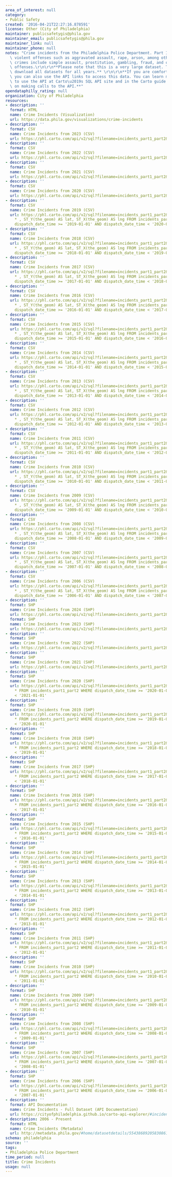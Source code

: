 ```yaml
---
area_of_interest: null
category:
- Public Safety
created: '2016-04-21T22:27:16.878591'
license: Other (City of Philadelphia)
maintainer: publicsafetygis@phila.gov
maintainer_email: publicsafetygis@phila.gov
maintainer_link: null
maintainer_phone: null
notes: "Crime incidents from the Philadelphia Police Department. Part I crimes include\
  \ violent offenses such as aggravated assault, rape, arson, among others. Part II\
  \ crimes include simple assault, prostitution, gambling, fraud, and other non-violent\
  \ offenses.\r\n\r\n**Please note that this is a very large dataset. To see all incidents,\
  \ download all datasets for all years.** \r\n\r\n**If you are comfortable with APIs,\
  \ you can also use the API links to access this data. You can learn more about how\
  \ to use the API at Carto\u2019s SQL API site and in the Carto guide in the section\
  \ on making calls to the API.**"
opendataphilly_rating: null
organization: City of Philadelphia
resources:
- description: ''
  format: HTML
  name: Crime Incidents (Visualization)
  url: https://data.phila.gov/visualizations/crime-incidents
- description: ''
  format: CSV
  name: Crime Incidents from 2023 (CSV)
  url: https://phl.carto.com/api/v2/sql?filename=incidents_part1_part2&format=csv&q=SELECT%20*%20,%20ST_Y(the_geom)%20AS%20lat,%20ST_X(the_geom)%20AS%20lng%20FROM%20incidents_part1_part2%20WHERE%20dispatch_date_time%20%3E=%20%272023-01-01%27%20AND%20dispatch_date_time%20%3C%20%272024-01-01%27
- description: ''
  format: CSV
  name: Crime Incidents from 2022 (CSV)
  url: https://phl.carto.com/api/v2/sql?filename=incidents_part1_part2&format=csv&q=SELECT%20*%20,%20ST_Y(the_geom)%20AS%20lat,%20ST_X(the_geom)%20AS%20lng%20FROM%20incidents_part1_part2%20WHERE%20dispatch_date_time%20%3E=%20%272022-01-01%27%20AND%20dispatch_date_time%20%3C%20%272023-01-01%27
- description: ''
  format: CSV
  name: Crime Incidents from 2021 (CSV)
  url: https://phl.carto.com/api/v2/sql?filename=incidents_part1_part2&format=csv&q=SELECT%20*%20,%20ST_Y(the_geom)%20AS%20lat,%20ST_X(the_geom)%20AS%20lng%20FROM%20incidents_part1_part2%20WHERE%20dispatch_date_time%20%3E=%20%272021-01-01%27%20AND%20dispatch_date_time%20%3C%20%272022-01-01%27
- description: ''
  format: CSV
  name: Crime Incidents from 2020 (CSV)
  url: https://phl.carto.com/api/v2/sql?filename=incidents_part1_part2&format=csv&q=SELECT%20*%20,%20ST_Y(the_geom)%20AS%20lat,%20ST_X(the_geom)%20AS%20lng%20FROM%20incidents_part1_part2%20WHERE%20dispatch_date_time%20%3E=%20%272020-01-01%27%20AND%20dispatch_date_time%20%3C%20%272021-01-01%27
- description: ''
  format: CSV
  name: Crime Incidents from 2019 (CSV)
  url: https://phl.carto.com/api/v2/sql?filename=incidents_part1_part2&format=csv&skipfields=cartodb_id,the_geom,the_geom_webmercator&q=SELECT
    * , ST_Y(the_geom) AS lat, ST_X(the_geom) AS lng FROM incidents_part1_part2 WHERE
    dispatch_date_time >= '2019-01-01' AND dispatch_date_time < '2020-01-01'
- description: ''
  format: CSV
  name: Crime Incidents from 2018 (CSV)
  url: https://phl.carto.com/api/v2/sql?filename=incidents_part1_part2&format=csv&skipfields=cartodb_id,the_geom,the_geom_webmercator&q=SELECT
    * , ST_Y(the_geom) AS lat, ST_X(the_geom) AS lng FROM incidents_part1_part2 WHERE
    dispatch_date_time >= '2018-01-01' AND dispatch_date_time < '2019-01-01'
- description: ''
  format: CSV
  name: Crime Incidents from 2017 (CSV)
  url: https://phl.carto.com/api/v2/sql?filename=incidents_part1_part2&format=csv&skipfields=cartodb_id,the_geom,the_geom_webmercator&q=SELECT
    * , ST_Y(the_geom) AS lat, ST_X(the_geom) AS lng FROM incidents_part1_part2 WHERE
    dispatch_date_time >= '2017-01-01' AND dispatch_date_time < '2018-01-01'
- description: ''
  format: CSV
  name: Crime Incidents from 2016 (CSV)
  url: https://phl.carto.com/api/v2/sql?filename=incidents_part1_part2&format=csv&skipfields=cartodb_id,the_geom,the_geom_webmercator&q=SELECT
    * , ST_Y(the_geom) AS lat, ST_X(the_geom) AS lng FROM incidents_part1_part2 WHERE
    dispatch_date_time >= '2016-01-01' AND dispatch_date_time < '2017-01-01'
- description: ''
  format: CSV
  name: Crime Incidents from 2015 (CSV)
  url: https://phl.carto.com/api/v2/sql?filename=incidents_part1_part2&format=csv&skipfields=cartodb_id,the_geom,the_geom_webmercator&q=SELECT
    * , ST_Y(the_geom) AS lat, ST_X(the_geom) AS lng FROM incidents_part1_part2 WHERE
    dispatch_date_time >= '2015-01-01' AND dispatch_date_time < '2016-01-01'
- description: ''
  format: CSV
  name: Crime Incidents from 2014 (CSV)
  url: https://phl.carto.com/api/v2/sql?filename=incidents_part1_part2&format=csv&skipfields=cartodb_id,the_geom,the_geom_webmercator&q=SELECT
    * , ST_Y(the_geom) AS lat, ST_X(the_geom) AS lng FROM incidents_part1_part2 WHERE
    dispatch_date_time >= '2014-01-01' AND dispatch_date_time < '2015-01-01'
- description: ''
  format: CSV
  name: Crime Incidents from 2013 (CSV)
  url: https://phl.carto.com/api/v2/sql?filename=incidents_part1_part2&format=csv&skipfields=cartodb_id,the_geom,the_geom_webmercator&q=SELECT
    * , ST_Y(the_geom) AS lat, ST_X(the_geom) AS lng FROM incidents_part1_part2 WHERE
    dispatch_date_time >= '2013-01-01' AND dispatch_date_time < '2014-01-01'
- description: ''
  format: CSV
  name: Crime Incidents from 2012 (CSV)
  url: https://phl.carto.com/api/v2/sql?filename=incidents_part1_part2&format=csv&skipfields=cartodb_id,the_geom,the_geom_webmercator&q=SELECT
    * , ST_Y(the_geom) AS lat, ST_X(the_geom) AS lng FROM incidents_part1_part2 WHERE
    dispatch_date_time >= '2012-01-01' AND dispatch_date_time < '2013-01-01'
- description: ''
  format: CSV
  name: Crime Incidents from 2011 (CSV)
  url: https://phl.carto.com/api/v2/sql?filename=incidents_part1_part2&format=csv&skipfields=cartodb_id,the_geom,the_geom_webmercator&q=SELECT
    * , ST_Y(the_geom) AS lat, ST_X(the_geom) AS lng FROM incidents_part1_part2 WHERE
    dispatch_date_time >= '2011-01-01' AND dispatch_date_time < '2012-01-01'
- description: ''
  format: CSV
  name: Crime Incidents from 2010 (CSV)
  url: https://phl.carto.com/api/v2/sql?filename=incidents_part1_part2&format=csv&skipfields=cartodb_id,the_geom,the_geom_webmercator&q=SELECT
    * , ST_Y(the_geom) AS lat, ST_X(the_geom) AS lng FROM incidents_part1_part2 WHERE
    dispatch_date_time >= '2010-01-01' AND dispatch_date_time < '2011-01-01'
- description: ''
  format: CSV
  name: Crime Incidents from 2009 (CSV)
  url: https://phl.carto.com/api/v2/sql?filename=incidents_part1_part2&format=csv&skipfields=cartodb_id,the_geom,the_geom_webmercator&q=SELECT
    * , ST_Y(the_geom) AS lat, ST_X(the_geom) AS lng FROM incidents_part1_part2 WHERE
    dispatch_date_time >= '2009-01-01' AND dispatch_date_time < '2010-01-01'
- description: ''
  format: CSV
  name: Crime Incidents from 2008 (CSV)
  url: https://phl.carto.com/api/v2/sql?filename=incidents_part1_part2&format=csv&skipfields=cartodb_id,the_geom,the_geom_webmercator&q=SELECT
    * , ST_Y(the_geom) AS lat, ST_X(the_geom) AS lng FROM incidents_part1_part2 WHERE
    dispatch_date_time >= '2008-01-01' AND dispatch_date_time < '2009-01-01'
- description: ''
  format: CSV
  name: Crime Incidents from 2007 (CSV)
  url: https://phl.carto.com/api/v2/sql?filename=incidents_part1_part2&format=csv&skipfields=cartodb_id,the_geom,the_geom_webmercator&q=SELECT
    * , ST_Y(the_geom) AS lat, ST_X(the_geom) AS lng FROM incidents_part1_part2 WHERE
    dispatch_date_time >= '2007-01-01' AND dispatch_date_time < '2008-01-01'
- description: ''
  format: CSV
  name: Crime Incidents from 2006 (CSV)
  url: https://phl.carto.com/api/v2/sql?filename=incidents_part1_part2&format=csv&skipfields=cartodb_id,the_geom,the_geom_webmercator&q=SELECT
    * , ST_Y(the_geom) AS lat, ST_X(the_geom) AS lng FROM incidents_part1_part2 WHERE
    dispatch_date_time >= '2006-01-01' AND dispatch_date_time < '2007-01-01'
- description: ''
  format: SHP
  name: Crime Incidents from 2024 (SHP)
  url: https://phl.carto.com/api/v2/sql?filename=incidents_part1_part2&format=shp&skipfields=cartodb_id&q=SELECT%20*%20FROM%20incidents_part1_part2%20WHERE%20dispatch_date_time%20%3E=%20%272024-01-01%27%20AND%20dispatch_date_time%20%3C%20%272025-01-01%27- description: ''
  format: SHP
  name: Crime Incidents from 2023 (SHP)
  url: https://phl.carto.com/api/v2/sql?filename=incidents_part1_part2&format=shp&skipfields=cartodb_id&q=SELECT%20*%20FROM%20incidents_part1_part2%20WHERE%20dispatch_date_time%20%3E=%20%272023-01-01%27%20AND%20dispatch_date_time%20%3C%20%272024-01-01%27
- description: ''
  format: SHP
  name: Crime Incidents from 2022 (SHP)
  url: https://phl.carto.com/api/v2/sql?filename=incidents_part1_part2&format=shp&skipfields=cartodb_id&q=SELECT%20*%20FROM%20incidents_part1_part2%20WHERE%20dispatch_date_time%20%3E=%20%272022-01-01%27%20AND%20dispatch_date_time%20%3C%20%272023-01-01%27
- description: ''
  format: SHP
  name: Crime Incidents from 2021 (SHP)
  url: https://phl.carto.com/api/v2/sql?filename=incidents_part1_part2&format=shp&skipfields=cartodb_id&q=SELECT%20*%20FROM%20incidents_part1_part2%20WHERE%20dispatch_date_time%20%3E=%20%272021-01-01%27%20AND%20dispatch_date_time%20%3C%20%272022-01-01%27
- description: ''
  format: SHP
  name: Crime Incidents from 2020 (SHP)
  url: https://phl.carto.com/api/v2/sql?filename=incidents_part1_part2&format=shp&skipfields=cartodb_id&q=SELECT
    * FROM incidents_part1_part2 WHERE dispatch_date_time >= '2020-01-01' AND dispatch_date_time
    < '2021-01-01'
- description: ''
  format: SHP
  name: Crime Incidents from 2019 (SHP)
  url: https://phl.carto.com/api/v2/sql?filename=incidents_part1_part2&format=shp&skipfields=cartodb_id&q=SELECT
    * FROM incidents_part1_part2 WHERE dispatch_date_time >= '2019-01-01' AND dispatch_date_time
    < '2020-01-01'
- description: ''
  format: SHP
  name: Crime Incidents from 2018 (SHP)
  url: https://phl.carto.com/api/v2/sql?filename=incidents_part1_part2&format=shp&skipfields=cartodb_id&q=SELECT
    * FROM incidents_part1_part2 WHERE dispatch_date_time >= '2018-01-01' AND dispatch_date_time
    < '2019-01-01'
- description: ''
  format: SHP
  name: Crime Incidents from 2017 (SHP)
  url: https://phl.carto.com/api/v2/sql?filename=incidents_part1_part2&format=shp&skipfields=cartodb_id&q=SELECT
    * FROM incidents_part1_part2 WHERE dispatch_date_time >= '2017-01-01' AND dispatch_date_time
    < '2018-01-01'
- description: ''
  format: SHP
  name: Crime Incidents from 2016 (SHP)
  url: https://phl.carto.com/api/v2/sql?filename=incidents_part1_part2&format=shp&skipfields=cartodb_id&q=SELECT
    * FROM incidents_part1_part2 WHERE dispatch_date_time >= '2016-01-01' AND dispatch_date_time
    < '2017-01-01'
- description: ''
  format: SHP
  name: Crime Incidents from 2015 (SHP)
  url: https://phl.carto.com/api/v2/sql?filename=incidents_part1_part2&format=shp&skipfields=cartodb_id&q=SELECT
    * FROM incidents_part1_part2 WHERE dispatch_date_time >= '2015-01-01' AND dispatch_date_time
    < '2016-01-01'
- description: ''
  format: SHP
  name: Crime Incidents from 2014 (SHP)
  url: https://phl.carto.com/api/v2/sql?filename=incidents_part1_part2&format=shp&skipfields=cartodb_id&q=SELECT
    * FROM incidents_part1_part2 WHERE dispatch_date_time >= '2014-01-01' AND dispatch_date_time
    < '2015-01-01'
- description: ''
  format: SHP
  name: Crime Incidents from 2013 (SHP)
  url: https://phl.carto.com/api/v2/sql?filename=incidents_part1_part2&format=shp&skipfields=cartodb_id&q=SELECT
    * FROM incidents_part1_part2 WHERE dispatch_date_time >= '2013-01-01' AND dispatch_date_time
    < '2014-01-01'
- description: ''
  format: SHP
  name: Crime Incidents from 2012 (SHP)
  url: https://phl.carto.com/api/v2/sql?filename=incidents_part1_part2&format=shp&skipfields=cartodb_id&q=SELECT
    * FROM incidents_part1_part2 WHERE dispatch_date_time >= '2012-01-01' AND dispatch_date_time
    < '2013-01-01'
- description: ''
  format: SHP
  name: Crime Incidents from 2011 (SHP)
  url: https://phl.carto.com/api/v2/sql?filename=incidents_part1_part2&format=shp&skipfields=cartodb_id&q=SELECT
    * FROM incidents_part1_part2 WHERE dispatch_date_time >= '2011-01-01' AND dispatch_date_time
    < '2012-01-01'
- description: ''
  format: SHP
  name: Crime Incidents from 2010 (SHP)
  url: https://phl.carto.com/api/v2/sql?filename=incidents_part1_part2&format=shp&skipfields=cartodb_id&q=SELECT
    * FROM incidents_part1_part2 WHERE dispatch_date_time >= '2010-01-01' AND dispatch_date_time
    < '2011-01-01'
- description: ''
  format: SHP
  name: Crime Incidents from 2009 (SHP)
  url: https://phl.carto.com/api/v2/sql?filename=incidents_part1_part2&format=shp&skipfields=cartodb_id&q=SELECT
    * FROM incidents_part1_part2 WHERE dispatch_date_time >= '2009-01-01' AND dispatch_date_time
    < '2010-01-01'
- description: ''
  format: SHP
  name: Crime Incidents from 2008 (SHP)
  url: https://phl.carto.com/api/v2/sql?filename=incidents_part1_part2&format=shp&skipfields=cartodb_id&q=SELECT
    * FROM incidents_part1_part2 WHERE dispatch_date_time >= '2008-01-01' AND dispatch_date_time
    < '2009-01-01'
- description: ''
  format: SHP
  name: Crime Incidents from 2007 (SHP)
  url: https://phl.carto.com/api/v2/sql?filename=incidents_part1_part2&format=shp&skipfields=cartodb_id&q=SELECT
    * FROM incidents_part1_part2 WHERE dispatch_date_time >= '2007-01-01' AND dispatch_date_time
    < '2008-01-01'
- description: ''
  format: SHP
  name: Crime Incidents from 2006 (SHP)
  url: https://phl.carto.com/api/v2/sql?filename=incidents_part1_part2&format=shp&skipfields=cartodb_id&q=SELECT
    * FROM incidents_part1_part2 WHERE dispatch_date_time >= '2006-01-01' AND dispatch_date_time
    < '2007-01-01'
- description: ''
  format: API Documentation
  name: Crime Incidents - Full Dataset (API Documentation)
  url: https://cityofphiladelphia.github.io/carto-api-explorer/#incidents_part1_part2
- description: 2006 - Present
  format: HTML
  name: Crime Incidents (Metadata)
  url: http://metadata.phila.gov/#home/datasetdetails/5543868920583086178c4f8e/representationdetails/570e7621c03327dc14f4b68d/
schema: philadelphia
source: ''
tags:
- Philadelphia Police Department
time_period: null
title: Crime Incidents
usage: null
---
```

